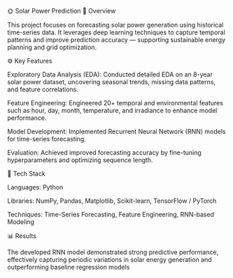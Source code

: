 🌞 Solar Power Prediction
📘 Overview

This project focuses on forecasting solar power generation using historical time-series data. It leverages deep learning techniques to capture temporal patterns and improve prediction accuracy — supporting sustainable energy planning and grid optimization.

⚙️ Key Features

Exploratory Data Analysis (EDA): Conducted detailed EDA on an 8-year solar power dataset, uncovering seasonal trends, missing data patterns, and feature correlations.

Feature Engineering: Engineered 20+ temporal and environmental features such as hour, day, month, temperature, and irradiance to enhance model performance.

Model Development: Implemented Recurrent Neural Network (RNN) models for time-series forecasting.

Evaluation: Achieved improved forecasting accuracy by fine-tuning hyperparameters and optimizing sequence length.

🧠 Tech Stack

Languages: Python

Libraries: NumPy, Pandas, Matplotlib, Scikit-learn, TensorFlow / PyTorch

Techniques: Time-Series Forecasting, Feature Engineering, RNN-based Modeling

📊 Results

The developed RNN model demonstrated strong predictive performance, effectively capturing periodic variations in solar energy generation and outperforming baseline regression models
